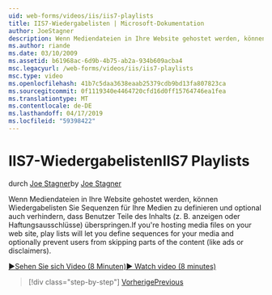 ```yaml
---
uid: web-forms/videos/iis/iis7-playlists
title: IIS7-Wiedergabelisten | Microsoft-Dokumentation
author: JoeStagner
description: Wenn Mediendateien in Ihre Website gehostet werden, können Wiedergabelisten Sie Sequenzen für Ihre Medien zu definieren und optional auch verhindern, dass Benutzer Teile t überspringen...
ms.author: riande
ms.date: 03/10/2009
ms.assetid: b61968ac-6d9b-4b75-ab2a-934b609acba4
msc.legacyurl: /web-forms/videos/iis/iis7-playlists
msc.type: video
ms.openlocfilehash: 41b7c5daa3638eaab25379cdb9bd13fa807823ca
ms.sourcegitcommit: 0f1119340e4464720cfd16d0ff15764746ea1fea
ms.translationtype: MT
ms.contentlocale: de-DE
ms.lasthandoff: 04/17/2019
ms.locfileid: "59398422"
---
```

# <a name="iis7-playlists"></a><span data-ttu-id="80daf-103">IIS7-Wiedergabelisten</span><span class="sxs-lookup"><span data-stu-id="80daf-103">IIS7 Playlists</span></span>

<span data-ttu-id="80daf-104">durch [Joe Stagner](https://github.com/JoeStagner)</span><span class="sxs-lookup"><span data-stu-id="80daf-104">by [Joe Stagner](https://github.com/JoeStagner)</span></span>

<span data-ttu-id="80daf-105">Wenn Mediendateien in Ihre Website gehostet werden, können Wiedergabelisten Sie Sequenzen für Ihre Medien zu definieren und optional auch verhindern, dass Benutzer Teile des Inhalts (z. B. anzeigen oder Haftungsausschlüsse) überspringen.</span><span class="sxs-lookup"><span data-stu-id="80daf-105">If you're hosting media files on your web site, play lists will let you define sequences for your media and optionally prevent users from skipping parts of the content (like ads or disclaimers).</span></span>

[<span data-ttu-id="80daf-106">&#9654;Sehen Sie sich Video (8 Minuten)</span><span class="sxs-lookup"><span data-stu-id="80daf-106">&#9654; Watch video (8 minutes)</span></span>](https://channel9.msdn.com/Blogs/ASP-NET-Site-Videos/iis7-playlists)

> [!div class="step-by-step"]
> [<span data-ttu-id="80daf-107">Vorherige</span><span class="sxs-lookup"><span data-stu-id="80daf-107">Previous</span></span>](bit-rate-throttling.md)
